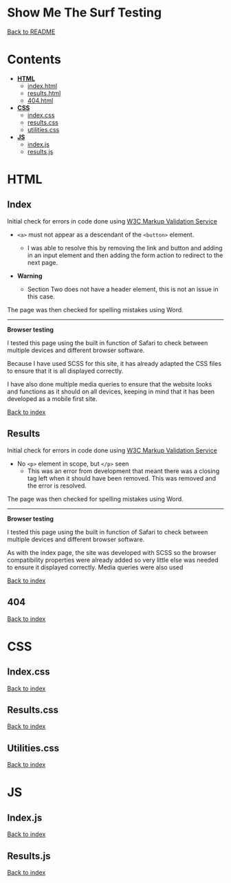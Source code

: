 # **Show Me The Surf Testing**

[Back to README](README.md)

# **Contents**

- **[HTML](#html)**
  - [index.html](#index)
  - [results.html](#results)
  - [404.html](#404)
- **[CSS](#css)**
  - [index.css](#index.css)
  - [results.css](#results.css)
  - [utilities.css](#utilities.css)
- **[JS](#js)**
  - [index.js](index.js)
  - [results.js](results.js)

# **HTML**

## **Index**

Initial check for errors in code done using [W3C Markup Validation Service](https://validator.w3.org/)

- `<a>` must not appear as a descendant of the `<button>` element.
  - I was able to resolve this by removing the link and button and adding in an input element and then adding the form action to redirect to the next page.
- **Warning**

  - Section Two does not have a header element, this is not an issue in this case.

The page was then checked for spelling mistakes using Word.

---

**Browser testing**

I tested this page using the built in function of Safari to check between multiple devices and different browser software.

Because I have used SCSS for this site, it has already adapted the CSS files to ensure that it is all displayed correctly.

I have also done multiple media queries to ensure that the website looks and functions as it should on all devices, keeping in mind that it has been developed as a mobile first site.

[Back to index](#contents)

## **Results**

Initial check for errors in code done using [W3C Markup Validation Service](https://validator.w3.org/)

- No `<p>` element in scope, but `</p>` seen
  - This was an error from development that meant there was a closing tag left when it should have been removed. This was removed and the error is resolved.

The page was then checked for spelling mistakes using Word.

---

**Browser testing**

I tested this page using the built in function of Safari to check between multiple devices and different browser software.

As with the index page, the site was developed with SCSS so the browser compatibility properties were already added so very little else was needed to ensure it displayed correctly. Media queries were also used

[Back to index](#contents)

## **404**

[Back to index](#contents)

# **CSS**

## **Index.css**

[Back to index](#contents)

## **Results.css**

[Back to index](#contents)

## **Utilities.css**

[Back to index](#contents)

# **JS**

## **Index.js**

[Back to index](#contents)

## **Results.js**

[Back to index](#contents)
